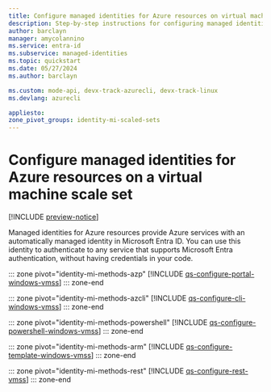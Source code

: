 ```yaml
---
title: Configure managed identities for Azure resources on virtual machine scale set 
description: Step-by-step instructions for configuring managed identities for Azure resources on a virtual machine scale set using the Azure portal.
author: barclayn
manager: amycolannino
ms.service: entra-id
ms.subservice: managed-identities
ms.topic: quickstart
ms.date: 05/27/2024
ms.author: barclayn

ms.custom: mode-api, devx-track-azurecli, devx-track-linux
ms.devlang: azurecli

appliesto:
zone_pivot_groups: identity-mi-scaled-sets
---
```


# Configure managed identities for Azure resources on a virtual machine scale set 

[!INCLUDE [preview-notice](~/includes/entra-msi-preview-notice.md)]

Managed identities for Azure resources provide Azure services with an automatically managed identity in Microsoft Entra ID. You can use this identity to authenticate to any service that supports Microsoft Entra authentication, without having credentials in your code. 

::: zone pivot="identity-mi-methods-azp"
[!INCLUDE [qs-configure-portal-windows-vmss](includes/qs-configure-portal-windows-vmss.md)]
::: zone-end

::: zone pivot="identity-mi-methods-azcli"
[!INCLUDE [qs-configure-cli-windows-vmss](includes/qs-configure-cli-windows-vmss.md)]
::: zone-end

::: zone pivot="identity-mi-methods-powershell"
[!INCLUDE [qs-configure-powershell-windows-vmss](includes/qs-configure-powershell-windows-vmss.md)]
::: zone-end

::: zone pivot="identity-mi-methods-arm"
[!INCLUDE [qs-configure-template-windows-vmss](includes/qs-configure-template-windows-vmss.md)]
::: zone-end

::: zone pivot="identity-mi-methods-rest"
[!INCLUDE [qs-configure-rest-vmss](includes/qs-configure-rest-vmss.md)]
::: zone-end